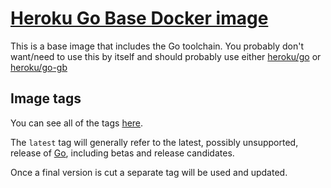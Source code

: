 # [Heroku Go Base Docker image](https://hub.docker.com/r/heroku/go)

This is a base image that includes the Go toolchain. You probably don't want/need to use this by itself and should probably use either [heroku/go](https://hub.docker.com/r/heroku/go) or [heroku/go-gb](https://hub.docker.com/r/heroku/go-gb)

## Image tags

You can see all of the tags [here](https://hub.docker.com/r/heroku/go-base/tags/).

The `latest` tag will generally refer to the latest, possibly unsupported,
release of [Go](https://golang.org/dl), including betas and release candidates.

Once a final version is cut a separate tag will be used and updated.
